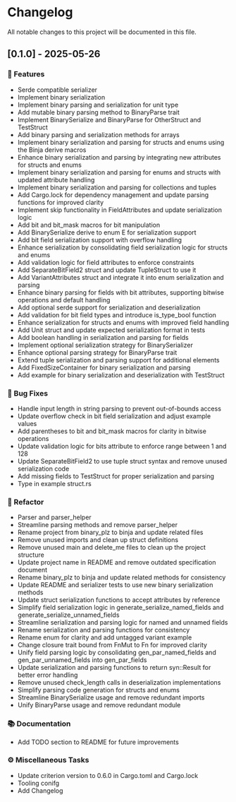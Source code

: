 # Changelog

All notable changes to this project will be documented in this file.

## [0.1.0] - 2025-05-26

### 🚀 Features

- Serde compatible serializer
- Implement binary serialization
- Implement binary parsing and serialization for unit type
- Add mutable binary parsing method to BinaryParse trait
- Implement BinarySerialize and BinaryParse for OtherStruct and TestStruct
- Add binary parsing and serialization methods for arrays
- Implement binary serialization and parsing for structs and enums using the Binja derive macros
- Enhance binary serialization and parsing by integrating new attributes for structs and enums
- Implement binary serialization and parsing for enums and structs with updated attribute handling
- Implement binary serialization and parsing for collections and tuples
- Add Cargo.lock for dependency management and update parsing functions for improved clarity
- Implement skip functionality in FieldAttributes and update serialization logic
- Add bit and bit_mask macros for bit manipulation
- Add BinarySerialize derive to enum E for serialization support
- Add bit field serialization support with overflow handling
- Enhance serialization by consolidating field serialization logic for structs and enums
- Add validation logic for field attributes to enforce constraints
- Add SeparateBitField2 struct and update TupleStruct to use it
- Add VariantAttributes struct and integrate it into enum serialization and parsing
- Enhance binary parsing for fields with bit attributes, supporting bitwise operations and default handling
- Add optional serde support for serialization and deserialization
- Add validation for bit field types and introduce is_type_bool function
- Enhance serialization for structs and enums with improved field handling
- Add Unit struct and update expected serialization format in tests
- Add boolean handling in serialization and parsing for fields
- Implement optional serialization strategy for BinarySerializer
- Enhance optional parsing strategy for BinaryParse trait
- Extend tuple serialization and parsing support for additional elements
- Add FixedSizeContainer for binary serialization and parsing
- Add example for binary serialization and deserialization with TestStruct

### 🐛 Bug Fixes

- Handle input length in string parsing to prevent out-of-bounds access
- Update overflow check in bit field serialization and adjust example values
- Add parentheses to bit and bit_mask macros for clarity in bitwise operations
- Update validation logic for bits attribute to enforce range between 1 and 128
- Update SeparateBitField2 to use tuple struct syntax and remove unused serialization code
- Add missing fields to TestStruct for proper serialization and parsing
- Type in example struct.rs

### 🚜 Refactor

- Parser and parser_helper
- Streamline parsing methods and remove parser_helper
- Rename project from binary_plz to binja and update related files
- Remove unused imports and clean up struct definitions
- Remove unused main and delete_me files to clean up the project structure
- Update project name in README and remove outdated specification document
- Rename binary_plz to binja and update related methods for consistency
- Update README and serializer tests to use new binary serialization methods
- Update struct serialization functions to accept attributes by reference
- Simplify field serialization logic in generate_serialize_named_fields and generate_serialize_unnamed_fields
- Streamline serialization and parsing logic for named and unnamed fields
- Rename serialization and parsing functions for consistency
- Rename enum for clarity and add untagged variant example
- Change closure trait bound from FnMut to Fn for improved clarity
- Unify field parsing logic by consolidating gen_par_named_fields and gen_par_unnamed_fields into gen_par_fields
- Update serialization and parsing functions to return syn::Result for better error handling
- Remove unused check_length calls in deserialization implementations
- Simplify parsing code generation for structs and enums
- Streamline BinarySerialize usage and remove redundant imports
- Unify BinaryParse usage and remove redundant module

### 📚 Documentation

- Add TODO section to README for future improvements

### ⚙️ Miscellaneous Tasks

- Update criterion version to 0.6.0 in Cargo.toml and Cargo.lock
- Tooling conifg
- Add Changelog

<!-- generated by git-cliff -->
